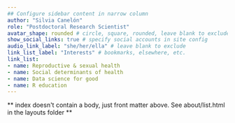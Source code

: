 ```yaml
---
## Configure sidebar content in narrow column
author: "Silvia Canelón"
role: "Postdoctoral Research Scientist"
avatar_shape: rounded # circle, square, rounded, leave blank to exclude
show_social_links: true # specify social accounts in site config
audio_link_label: "she/her/ella" # leave blank to exclude
link_list_label: "Interests" # bookmarks, elsewhere, etc.
link_list:
- name: Reproductive & sexual health
- name: Social determinants of health
- name: Data science for good
- name: R education
---
```


** index doesn't contain a body, just front matter above.
See about/list.html in the layouts folder **
